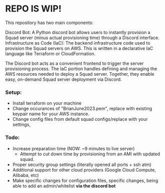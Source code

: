 # REPO IS WIP!
This repository has two main components:

Discord Bot: A Python discord bot allows users to instantly provision a Squad server (minus actual provisioning time) through a Discord interface.
Infrastructure as Code (IaC): The backend infrastructure code used to provision the Squad servers on AWS. This is written in a declarative IaC language like Terraform or CloudFormation.

The Discord bot acts as a convenient frontend to trigger the server provisioning process. The IaC portion handles defining and managing the AWS resources needed to deploy a Squad server. Together, they enable easy, on-demand Squad server deployment via Discord.


### Setup:
- Install terraform on your machine
- Change occurances of "BrianJune2023.pem", replace with existing keypair name for your AWS instance.
- Change config files from default squad configs/replace with your settings,

### Todo:
- Increase preparation time (NOW: ~9 minutes to live server)
    - Attempt to cut down time by provisioning from an AMI with updated squad.
- Proper security group settings (literally opened all ports + ssh atm)
- Additional support for other cloud providers (Google Cloud Compute, Alibaba, etc)
- Make specific changes for configuration files, specific changes, being able to add an admin/whitelist **via the discord bot**

